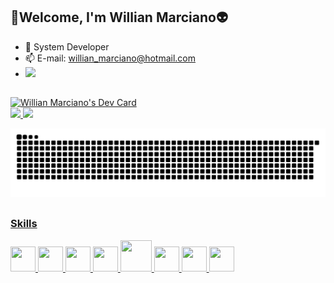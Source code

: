 ## 🖖Welcome, I'm Willian Marciano👽
- 🔭 System Developer </br>
- 📫 E-mail: willian_marciano@hotmail.com
- <a href="https://www.linkedin.com/in/josewillianmarciano" target="_blank"><img src="https://img.shields.io/badge/-LinkedIn-%230077B5?style=for-the-badge&logo=linkedin&logoColor=white" target="_blank"></a> 
##                       

<div>
<a href="https://app.daily.dev/willmarciano"><img src="https://api.daily.dev/devcards/25ea7edb97d64df2abf040a8c620db53.png?r=0u8" width="280" alt="Willian Marciano's Dev Card"/></a></br>
</div>

<div>
    <a href="https://github.com/WillMarciano">
        <img height="180em"
            src="https://github-readme-stats.vercel.app/api?username=WillMarciano&show_icons=true&theme=radical&include_all_commits=true&count_private=true" />
        <img height="180em"
            src="https://github-readme-stats.vercel.app/api/top-langs/?username=WillMarciano&layout=compact&langs_count=8&theme=radical" />
</div>

<!--****[![Top Langs](https://github-readme-stats.vercel.app/api/top-langs/?username=MarquesRick&layout=compact)](https://github.com/MarquesRick/github-readme-stats) -->
![Snake animation](https://raw.githubusercontent.com/WillMarciano/WillMarciano/output/github-contribution-grid-snake.svg)

 ##
 ### Skills
 <div>
  <img src="https://cdn.jsdelivr.net/gh/devicons/devicon/icons/csharp/csharp-original.svg" width="40" height="40" />  
  <img src="https://cdn.jsdelivr.net/gh/devicons/devicon/icons/dotnetcore/dotnetcore-original.svg" width="40" height="40"/>
  <img src="https://cdn.jsdelivr.net/gh/devicons/devicon/icons/microsoftsqlserver/microsoftsqlserver-plain-wordmark.svg" width="40" height="40"/>
  <img src="https://cdn.jsdelivr.net/gh/devicons/devicon/icons/git/git-original.svg" width="40" height="40"/>
  <img src="https://cdn.jsdelivr.net/gh/devicons/devicon/icons/docker/docker-original.svg" width="50" height="50"/>
  <img src="https://cdn.jsdelivr.net/gh/devicons/devicon/icons/angularjs/angularjs-original.svg" width="40" height="40" />  
  <img src="https://cdn.jsdelivr.net/gh/devicons/devicon/icons/javascript/javascript-original.svg" width="40" height="40" /> 
  <img src="https://cdn.jsdelivr.net/gh/devicons/devicon/icons/typescript/typescript-original.svg" width="40" height="40" /> 

  
 </div>


